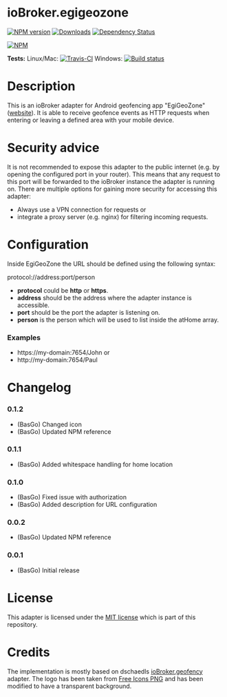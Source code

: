 # ioBroker.egigeozone

[![NPM version](https://img.shields.io/npm/v/iobroker.egigeozone.svg)](https://www.npmjs.com/package/iobroker.egigeozone)
[![Downloads](https://img.shields.io/npm/dm/iobroker.egigeozone.svg)](https://www.npmjs.com/package/iobroker.egigeozone)
[![Dependency Status](https://img.shields.io/david/basgo/iobroker.egigeozone.svg)](https://david-dm.org/basgo/iobroker.egigeozone)


[![NPM](https://nodei.co/npm/iobroker.egigeozone.png?downloads=true)](https://nodei.co/npm/iobroker.egigeozone/)

**Tests:** Linux/Mac: [![Travis-CI](https://img.shields.io/travis/BasGo/ioBroker.egigeozone/master.svg)](https://travis-ci.org/BasGo/ioBroker.egigeozone)
Windows: [![Build status](https://ci.appveyor.com/api/projects/status/eobyt279ncmd9qbi/branch/master?svg=true)](https://ci.appveyor.com/project/BasGo/iobroker-egigeozone/branch/master)

# Description
This is an ioBroker adapter for Android geofencing app "EgiGeoZone" ([website](https://egigeozone.de/)). It is able to receive geofence events as HTTP requests when entering or leaving a defined area with your mobile device.

# Security advice
It is not recommended to expose this adapter to the public internet (e.g. by opening the configured port in your router). This means that any request to this port will be forwarded to the ioBroker instance the adapter is running on. There are multiple options for gaining more security for accessing this adapter:
* Always use a VPN connection for requests or
* integrate a proxy server (e.g. nginx) for filtering incoming requests.

# Configuration

Inside EgiGeoZone the URL should be defined using the following syntax:

protocol://address:port/person

* **protocol** could be **http** or **https**.
* **address** should be the address where the adapter instance is accessible.
* **port** should be the port the adapter is listening on.
* **person** is the person which will be used to list inside the atHome array.

### Examples
* https://my-domain:7654/John or
* http://my-domain:7654/Paul

# Changelog

### 0.1.2
* (BasGo) Changed icon
* (BasGo) Updated NPM reference

### 0.1.1
* (BasGo) Added whitespace handling for home location

### 0.1.0
* (BasGo) Fixed issue with authorization
* (BasGo) Added description for URL configuration

### 0.0.2
* (BasGo) Updated NPM reference

### 0.0.1
* (BasGo) Initial release

# License
This adapter is licensed under the [MIT license](../blob/master/LICENSE) which is part of this repository.

# Credits
The implementation is mostly based on dschaedls [ioBroker.geofency](https://github.com/ioBroker/ioBroker.geofency) adapter. The logo has been taken from [Free Icons PNG](http://www.freeiconspng.com/images/maps-icon) and has been modified to have a transparent background.
